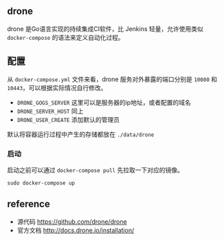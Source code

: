 ## drone

drone 是Go语言实现的持续集成CI软件，比 Jenkins 轻量，允许使用类似 `docker-compose` 的语法来定义自动化过程。

## 配置

从 `docker-compose.yml` 文件来看，drone 服务对外暴露的端口分别是 `10080` 和 `10443`，可以根据实际情况自行修改。


- `DRONE_GOGS_SERVER` 这里可以是服务器的ip地址，或者配置的域名
- `DRONE_SERVER_HOST` 同上
- `DRONE_USER_CREATE` 添加默认的管理员

默认将容器运行过程中产生的存储都放在 `./data/drone`

### 启动

启动之前可以通过 `docker-compose pull` 先拉取一下对应的镜像。

```
sudo docker-compose up
```

## reference

- 源代码 <https://github.com/drone/drone>
- 官方文档 <http://docs.drone.io/installation/>

